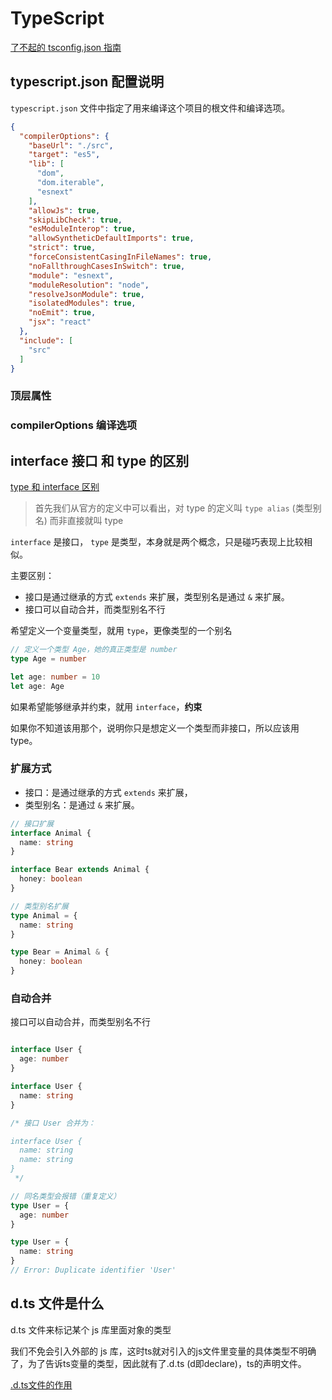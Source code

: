 # TypeScript

[了不起的 tsconfig.json 指南](https://segmentfault.com/a/1190000022809326)

## typescript.json 配置说明

`typescript.json` 文件中指定了用来编译这个项目的根文件和编译选项。

```json lines
{
  "compilerOptions": {
    "baseUrl": "./src",
    "target": "es5",
    "lib": [
      "dom",
      "dom.iterable",
      "esnext"
    ],
    "allowJs": true,
    "skipLibCheck": true,
    "esModuleInterop": true,
    "allowSyntheticDefaultImports": true,
    "strict": true,
    "forceConsistentCasingInFileNames": true,
    "noFallthroughCasesInSwitch": true,
    "module": "esnext",
    "moduleResolution": "node",
    "resolveJsonModule": true,
    "isolatedModules": true,
    "noEmit": true,
    "jsx": "react"
  },
  "include": [
    "src"
  ]
}
```

### 顶层属性

### compilerOptions 编译选项

## interface 接口 和 type 的区别

[type 和 interface 区别](https://zhuanlan.zhihu.com/p/351213183)

> 首先我们从官方的定义中可以看出，对 type 的定义叫 `type alias` (类型别名) 而非直接就叫 type


`interface` 是接口， `type` 是类型，本身就是两个概念，只是碰巧表现上比较相似。

主要区别：

- 接口是通过继承的方式 `extends` 来扩展，类型别名是通过 `&` 来扩展。
- 接口可以自动合并，而类型别名不行

希望定义一个变量类型，就用 `type`，更像类型的一个别名

```ts
// 定义一个类型 Age，她的真正类型是 number
type Age = number

let age: number = 10
let age: Age
```

如果希望能够继承并约束，就用 `interface`，**约束**

如果你不知道该用那个，说明你只是想定义一个类型而非接口，所以应该用 type。

### 扩展方式

- 接口：是通过继承的方式 `extends` 来扩展，
- 类型别名：是通过 `&` 来扩展。

```ts
// 接口扩展
interface Animal {
  name: string
}

interface Bear extends Animal {
  honey: boolean
}

// 类型别名扩展
type Animal = {
  name: string
}

type Bear = Animal & {
  honey: boolean
}
```

### 自动合并

接口可以自动合并，而类型别名不行

```ts

interface User {
  age: number
}

interface User {
  name: string
}

/* 接口 User 合并为：

interface User {
  name: string
  name: string
}
 */

// 同名类型会报错（重复定义）
type User = {
  age: number
}

type User = {
  name: string
}
// Error: Duplicate identifier 'User'
```


## d.ts 文件是什么

d.ts 文件来标记某个 js 库里面对象的类型

我们不免会引入外部的 js 库，这时ts就对引入的js文件里变量的具体类型不明确了，为了告诉ts变量的类型，因此就有了.d.ts (d即declare)，ts的声明文件。

[.d.ts文件的作用](https://blog.csdn.net/TL18382950497/article/details/112859523)
